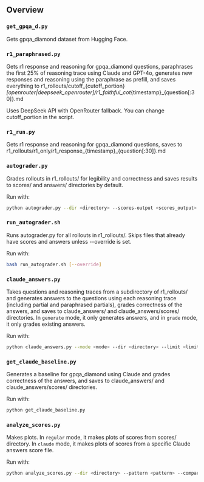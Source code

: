 ## Overview

### `get_gpqa_d.py`

Gets gpqa_diamond dataset from Hugging Face.

### `r1_paraphrased.py`

Gets r1 response and reasoning for gpqa_diamond questions, paraphrases the first 25% of reasoning trace using Claude and GPT-4o, generates new responses and reasoning using the paraphrase as prefill, and saves everything to r1_rollouts/cutoff_{cutoff_portion}_[openrouter|deepseek_openrouter]/r1_faithful_cot_{timestamp}_{question[:30]}.md

Uses DeepSeek API with OpenRouter fallback. You can change cutoff_portion in the script.

### `r1_run.py`

Gets r1 response and reasoning for gpqa_diamond questions, saves to r1_rollouts/r1_only/r1_response_{timestamp}_{question[:30]}.md

### `autograder.py`

Grades rollouts in r1_rollouts/ for legibility and correctness and saves results to scores/ and answers/ directories by default.

Run with:

```bash
python autograder.py --dir <directory> --scores-output <scores_output> --answers-output <answers_output> --limit <limit> --max-chars <max_chars>
```

### `run_autograder.sh`

Runs autograder.py for all rollouts in r1_rollouts/. Skips files that already have scores and answers unless --override is set.

Run with:
```bash
bash run_autograder.sh [--override]
```

### `claude_answers.py`

Takes questions and reasoning traces from a subdirectory of r1_rollouts/ and generates answers to the questions using each reasoning trace (including partial and paraphrased partials), grades correctness of the answers, and saves to claude_answers/ and claude_answers/scores/ directories. In `generate` mode, it only generates answers, and in `grade` mode, it only grades existing answers.

Run with:
```bash
python claude_answers.py --mode <mode> --dir <directory> --limit <limit> --results <results_file> --dataset <dataset_file>
```

### `get_claude_baseline.py`

Generates a baseline for gpqa_diamond using Claude and grades correctness of the answers, and saves to claude_answers/ and claude_answers/scores/ directories.

Run with:
```bash
python get_claude_baseline.py
```

### `analyze_scores.py`

Makes plots. In `regular` mode, it makes plots of scores from scores/ directory. In `claude` mode, it makes plots of scores from a specific Claude answers score file.

Run with:
```bash
python analyze_scores.py --dir <directory> --pattern <pattern> --compare --plots --claude-file <claude_file> --analysis-type <analysis_type>
```